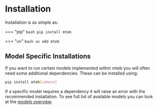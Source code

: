 # Installation

Installation is as simple as:

=== "pip"
    ```bash
    pip install mteb
    ```

=== "uv"
    ```bash
    uv add mteb
    ```

## Model Specific Installations

If you want to run certain models implemented within mteb you will often need some additional dependencies. These can be installed using:

```bash
pip install mteb[cohere]
```

If a specific model requires a dependency it will raise an error with the recommended installation. To see full list of available models you can look at the [models overview](./overview/available_models/text.md).

